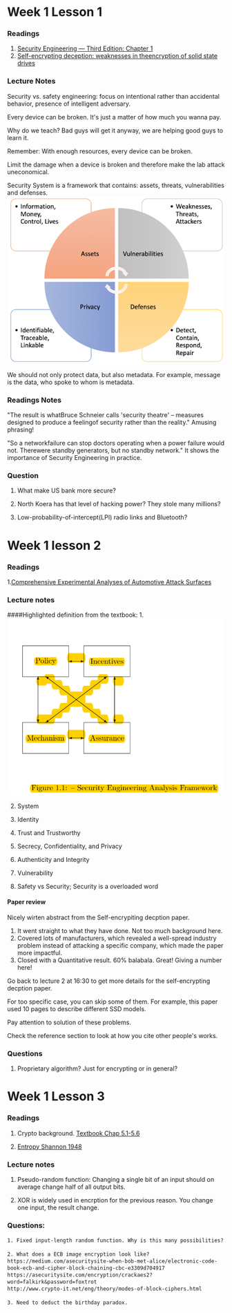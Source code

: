 # Week 1 Lesson 1


### Readings
1. [Security Engineering — Third Edition: Chapter 1](https://www.cl.cam.ac.uk/~rja14/Papers/SEv3-ch1-dec18.pdf)
2. [Self-encrypting deception: weaknesses in theencryption of solid state drives](Readings/week1_1.pdf)

### Lecture Notes
Security vs. safety engineering: focus on intentional rather than accidental behavior, presence of intelligent adversary.

Every device can be broken. It's just a matter of how much you wanna pay.

Why do we teach? Bad guys will get it anyway, we are helping good guys to learn it.

Remember: With enough resources, every device can be broken.

Limit the damage when a device is broken and therefore make the lab attack uneconomical.

Security System is a framework that contains: assets, threats, vulnerabilities and defenses.
![framework](images/sys_framework.png)

We should not only protect data, but also metadata. For example, message is the data, who spoke to whom is metadata.

### Readings Notes

"The result is whatBruce Schneier calls 'security theatre' – measures designed to produce a feelingof security rather than the reality."
Amusing phrasing!

"So a networkfailure can stop doctors operating when a power failure would not. Therewere standby generators, but no standby network."
It shows the importance of Security Engineering in practice.


### Question
1. What make US bank more secure?

2. North Koera has that level of hacking power? They stole many millions?

3. Low-probability-of-intercept(LPI) radio links and Bluetooth?

# Week 1 lesson 2

### Readings
1.[Comprehensive Experimental Analyses of Automotive Attack Surfaces](Readings/week1_2.pdf)

### Lecture notes

####Highlighted definition from the textbook:
1.![policy, incentives, assurance, mechanism](images/analysis_framework.png)

2. System

3. Identity

4. Trust and Trustworthy

5. Secrecy, Confidentiality, and Privacy

6. Authenticity and Integrity

7. Vulnerability

8. Safety vs Security; Security is a overloaded word

#### Paper review
Nicely wirten abstract from the Self-encrypiting decption paper.
1. It went straight to what they have done. Not too much background here.
2. Covered lots of manufacturers, which revealed a well-spread industry problem instead of attacking a specific company, which made the paper more impactful.
3. Closed with a Quantitative result. 60% balabala. Great! Giving a number here!

Go back to lecture 2 at 16:30 to get more details for the self-encrypting decption paper.

For too specific case, you can skip some of them. For example, this paper used 10 pages to describe different SSD models.

Pay attention to solution of these problems.

Check the reference section to look at how you cite other people's works.

### Questions
1. Proprietary algorithm? Just for encrypting or in general?

# Week 1 Lesson 3

### Readings
1. Crypto background. [Textbook Chap 5.1-5.6](Readings/week1_3.pdf)

2. [Entropy Shannon 1948](http://people.math.harvard.edu/~ctm/home/text/others/shannon/entropy/entropy.pdf)

### Lecture notes
1. Pseudo-random function: Changing a single bit of an input should on average change half of all output bits.

2. XOR is widely used in encrption for the previous reason. You change one input, the result change.


### Questions:
	1. Fixed input-length random function. Why is this many possibilities?

	2. What does a ECB image encryption look like?
	https://medium.com/asecuritysite-when-bob-met-alice/electronic-code-book-ecb-and-cipher-block-chaining-cbc-e3309d704917
	https://asecuritysite.com/encryption/crackaes2?word=falkirk&password=foxtrot
	http://www.crypto-it.net/eng/theory/modes-of-block-ciphers.html
	
	3. Need to deduct the birthday paradox.

